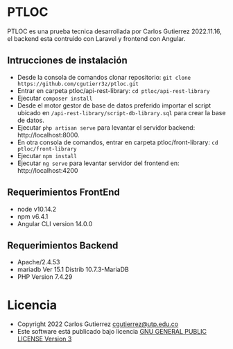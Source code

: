 # PTLOC
PTLOC es una prueba tecnica desarrollada por Carlos Gutierrez 2022.11.16, el backend esta contruido con Laravel y frontend con Angular.

## Intrucciones de instalación 
- Desde la consola de comandos clonar repositorio: `git clone https://github.com/cgutierr3z/ptloc.git`
- Entrar en carpeta ptloc/api-rest-library: `cd ptloc/api-rest-library`
- Ejecutar `composer install`
- Desde el motor gestor de base de datos preferido importar el script ubicado en `/api-rest-library/script-db-library.sql` para crear la base de datos.
- Ejecutar `php artisan serve` para levantar el servidor backend: http://localhost:8000.
- En otra consola de comandos, entrar en carpeta ptloc/front-library: `cd ptloc/front-library`
- Ejecutar `npm install`
- Ejecutar `ng serve` para levantar servidor del frontend en: http://localhost:4200

## Requerimientos FrontEnd
- node v10.14.2
- npm v6.4.1
- Angular CLI version 14.0.0
## Requerimientos Backend
- Apache/2.4.53
- mariadb Ver 15.1 Distrib 10.7.3-MariaDB
- PHP Version 7.4.29

# Licencia
- Copyright 2022 Carlos Gutierrez cgutierrez@utp.edu.co
- Este software está publicado bajo licencia [GNU GENERAL PUBLIC LICENSE Version 3](LICENSE)

